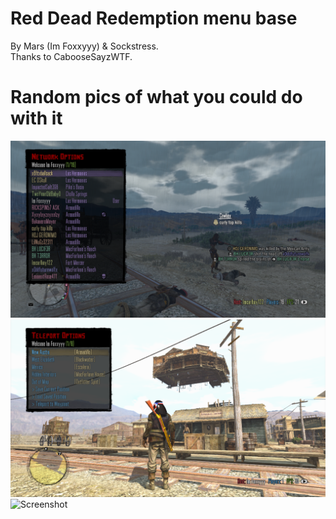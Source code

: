 # Red Dead Redemption menu base

By Mars (Im Foxxyyy) & Sockstress.                     
Thanks to CabooseSayzWTF.

# Random pics of what you could do with it
![Screenshot](example_menu_1.png)
![Screenshot](example_menu_2.png)
![Screenshot](example_menu_3.png)